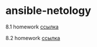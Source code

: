# ansible-netology
8.1 homework [ссылка](https://github.com/netology-code/mnt-homeworks/tree/master/08-ansible-01-base)

8.2 homework [ссылка](https://github.com/netology-code/mnt-homeworks/tree/master/08-ansible-02-playbook)
